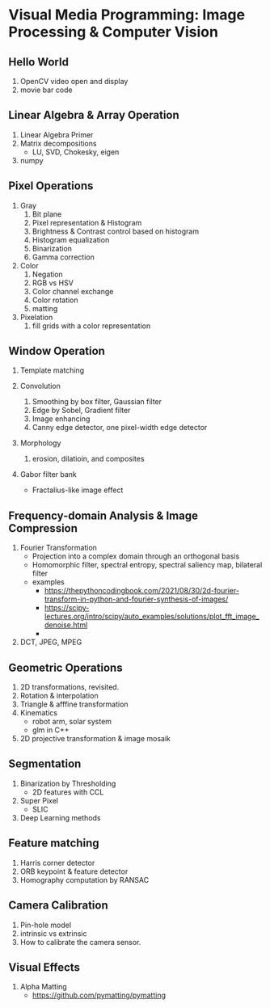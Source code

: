 # Visual Media Programming: Image Processing & Computer Vision

## Hello World
1. OpenCV video open and display
2. movie bar code


## Linear Algebra & Array Operation
1. Linear Algebra Primer
1. Matrix decompositions
    - LU, SVD, Chokesky, eigen
1. numpy 

## Pixel Operations
1. Gray
    1. Bit plane
    2. Pixel representation & Histogram
    3. Brightness & Contrast control based on histogram
    4. Histogram equalization
    5. Binarization
    6. Gamma correction
2. Color
    1. Negation
    1. RGB vs HSV
    2. Color channel exchange
    3. Color rotation
    4. matting
3. Pixelation
    1. fill grids with a color representation

## Window Operation
1. Template matching

2. Convolution 
    1. Smoothing by box filter, Gaussian filter
    2. Edge by Sobel, Gradient filter
    3. Image enhancing
    4. Canny edge detector, one pixel-width edge detector

3. Morphology
    1. erosion, dilatioin, and composites 

4. Gabor filter bank
    - Fractalius-like image effect

## Frequency-domain Analysis & Image Compression
1. Fourier Transformation
    - Projection into a complex domain through an orthogonal basis
    - Homomorphic filter, spectral entropy, spectral saliency map, bilateral filter
    - examples
        - https://thepythoncodingbook.com/2021/08/30/2d-fourier-transform-in-python-and-fourier-synthesis-of-images/
        - https://scipy-lectures.org/intro/scipy/auto_examples/solutions/plot_fft_image_denoise.html 
        - 
2. DCT, JPEG, MPEG
 
## Geometric Operations
1. 2D transformations, revisited.
2. Rotation & interpolation
3. Triangle & afffine transformation
4. Kinematics
    - robot arm, solar system
    - glm in C++
6. 2D projective transformation & image mosaik

## Segmentation
1. Binarization by Thresholding
    - 2D features with CCL
3. Super Pixel
    - SLIC
4. Deep Learning methods

## Feature matching
1. Harris corner detector
2. ORB keypoint & feature detector
3. Homography computation by RANSAC

## Camera Calibration
1. Pin-hole model
2. intrinsic vs extrinsic
3. How to calibrate the camera sensor.

## Visual Effects
1. Alpha Matting
    - https://github.com/pymatting/pymatting 

